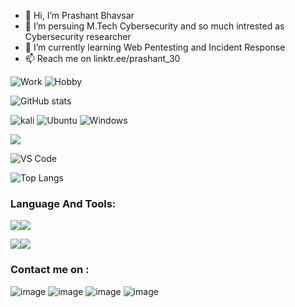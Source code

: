 - 👋 Hi, I’m Prashant Bhavsar
- 👀 I’m persuing M.Tech Cybersecurity and so much intrested as Cybersecurity researcher
- 🌱 I’m currently learning Web Pentesting and Incident Response
- 📫 Reach me on linktr.ee/prashant_30

![Work](https://img.shields.io/badge/Work-Cybersecurity%20Researcher-yellow)
![Hobby](https://img.shields.io/badge/Hobby-Visual%20Designer-lightblue)


![GitHub stats](https://github-readme-stats.vercel.app/api?username=Shant3012&show_icons=true&bg_color=00000000&theme=transparent)



![kali](https://img.shields.io/badge/OS-Kali-red)
![Ubuntu](https://img.shields.io/badge/OS-Ubuntu-White)
![Windows](https://img.shields.io/badge/OS-Windows-blue)

<img src="https://img.icons8.com/color/48/000000/visual-studio-code-2019.png"/>

![VS Code](https://img.shields.io/badge/Editor-VS--Code-blue)

![Top Langs](https://github-readme-stats.vercel.app/api/top-langs/?username=Shant3012&layout=compact&theme=radical)

### Language And Tools:
<img src="https://img.icons8.com/color/48/000000/python.png"/><img src="https://img.icons8.com/color/48/000000/javascript.png"/>

<img src="https://img.icons8.com/color/48/000000/git.png"/><img src="https://img.icons8.com/color/48/000000/figma.png"/>

### Contact me on :
![image](https://user-images.githubusercontent.com/37215134/217763573-d4fafd30-e73d-40f1-985b-c6183004a61a.png)
![image](https://user-images.githubusercontent.com/37215134/217799405-5fb4ab3d-c9d5-4608-ba68-ec1f4d2b420d.png)
![image](https://user-images.githubusercontent.com/37215134/217799566-2debccf9-dc1a-4db1-9457-cb2faffa9163.png)
![image](https://user-images.githubusercontent.com/37215134/217799990-879d8d86-339a-4f34-9f3c-1829388f818a.png)




<!---
Shant3012/Shant3012 is a ✨ special ✨ repository because its `README.md` (this file) appears on your GitHub profile.
You can click the Preview link to take a look at your changes.
--->

